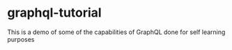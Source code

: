 # graphql-tutorial

This is a demo of some of the capabilities of GraphQL done for self learning purposes
